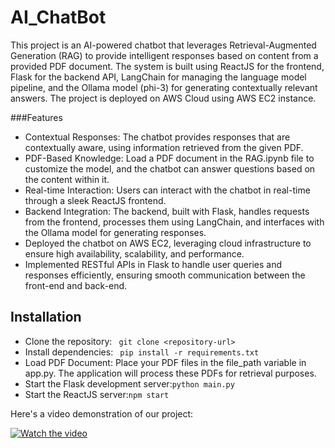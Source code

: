 # AI_ChatBot
This project is an AI-powered chatbot that leverages Retrieval-Augmented Generation (RAG) to provide intelligent responses based on content from a provided PDF document. The system is built using ReactJS for the frontend, Flask for the backend API, LangChain for managing the language model pipeline, and the Ollama model (phi-3) for generating contextually relevant answers. The project is deployed on AWS Cloud using AWS EC2 instance.

###Features
- Contextual Responses: The chatbot provides responses that are contextually aware, using information retrieved from the given PDF.
- PDF-Based Knowledge: Load a PDF document in the RAG.ipynb file to customize the model, and the chatbot can answer questions based on the content within it.
- Real-time Interaction: Users can interact with the chatbot in real-time through a sleek ReactJS frontend.
- Backend Integration: The backend, built with Flask, handles requests from the frontend, processes them using LangChain, and interfaces with the Ollama model for generating responses.
- Deployed the chatbot on AWS EC2, leveraging cloud infrastructure to ensure high availability, scalability, and performance.
- Implemented RESTful APIs in Flask to handle user queries and responses efficiently, ensuring smooth communication between the front-end and back-end.


## Installation
- Clone the repository:
` git clone <repository-url>`
- Install dependencies:
``` pip install -r requirements.txt```
- Load PDF Document: Place your PDF files in the file_path variable in app.py. The application will process these PDFs for retrieval purposes.
- Start the Flask development server:```python main.py```
- Start the ReactJS server:```npm start```

Here's a video demonstration of our project:

[![Watch the video](AI_Chatbot.png)](https://drive.google.com/file/d/1xAR3q82C1a0LrHI2Vk0li-ReULnl4jVW/view?usp=sharing)

